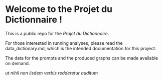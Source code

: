 # Welcome to the Projet du Dictionnaire !

This is a public repo for the *Projet du Dictionnaire*. 

For those interested in running analyses, please read the data_dictionary.md, which is the intended documentation for this project. 

The data for the prompts and the produced graphs can be made available on demand.

*ut nihil non iisdem verbis redderetur auditum*
